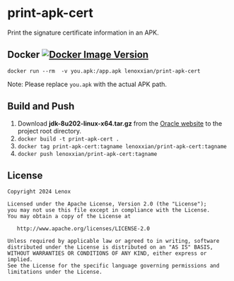 # print-apk-cert

Print the signature certificate information in an APK.

## Docker [![Docker Image Version](https://img.shields.io/docker/v/lenoxxian/print-apk-cert?sort=semver)][hub]

[hub]: https://hub.docker.com/r/lenoxxian/print-apk-cert/

```
docker run --rm  -v you.apk:/app.apk lenoxxian/print-apk-cert
```

Note: Please replace `you.apk` with the actual APK path.

## Build and Push

1. Download **jdk-8u202-linux-x64.tar.gz** from the [Oracle website](https://www.oracle.com/java/technologies/javase/javase8-archive-downloads.html) to the project root directory.
2. `docker build -t print-apk-cert .`
3. `docker tag print-apk-cert:tagname lenoxxian/print-apk-cert:tagname`
4. `docker push lenoxxian/print-apk-cert:tagname `

## License

    Copyright 2024 Lenox

    Licensed under the Apache License, Version 2.0 (the "License");
    you may not use this file except in compliance with the License.
    You may obtain a copy of the License at

       http://www.apache.org/licenses/LICENSE-2.0

    Unless required by applicable law or agreed to in writing, software
    distributed under the License is distributed on an "AS IS" BASIS,
    WITHOUT WARRANTIES OR CONDITIONS OF ANY KIND, either express or implied.
    See the License for the specific language governing permissions and
    limitations under the License.



